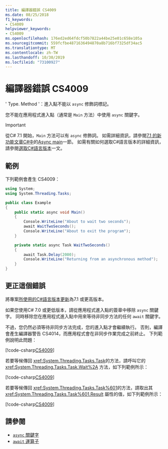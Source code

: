 ```yaml
---
title: 編譯器錯誤 CS4009
ms.date: 08/25/2018
f1_keywords:
- CS4009
helpviewer_keywords:
- CS4009
ms.openlocfilehash: 176ed2ed64fdcf50b7822a44be25e01c658e105a
ms.sourcegitcommit: 559fcfbe4871636494870a8b716bf7325df34ac5
ms.translationtype: MT
ms.contentlocale: zh-TW
ms.lasthandoff: 10/30/2019
ms.locfileid: "73100927"
---
```

# <a name="compiler-error-cs4009"></a>編譯器錯誤 CS4009

' Type. Method '：進入點不能以 `async` 修飾詞標記。

您不能在應用程式進入點（通常是 `Main` 方法）中使用 `async` 關鍵字。

> [!IMPORTANT]
> 從C# 7.1 開始，`Main` 方法可以有 `async` 修飾詞。 如需詳細資訊，請參閱[7.1 的新功能文章C#中](../whats-new/csharp-7-1.md)的[Async main](../whats-new/csharp-7-1.md#async-main)一節。 如需有關如何選取C#語言版本的詳細資訊，請參閱[選取C#語言版本](../language-reference/configure-language-version.md)一文。

## <a name="example"></a>範例

下列範例會產生 CS4009：

```csharp
using System;
using System.Threading.Tasks;

public class Example
{
    public static async void Main()
    {
        Console.WriteLine("About to wait two seconds");
        await WaitTwoSeconds();
        Console.WriteLine("About to exit the program");
    }

    private static async Task WaitTwoSeconds()
    {
        await Task.Delay(2000);
        Console.WriteLine("Returning from an asynchronous method");
    } 
}
```

## <a name="to-correct-this-error"></a>更正這個錯誤

將專案[所使用的C#語言版本更新](../language-reference/configure-language-version.md)為7.1 或更高版本。

如果您使用C# 7.0 或更低版本，請從應用程式進入點的簽章中移除 `async` 關鍵字。 同時移除您在應用程式進入點中用來等待非同步方法的任何 `await` 關鍵字。 

不過，您仍然必須等待非同步方法完成，您的進入點才會繼續執行。 否則，編譯會產生編譯器警告 CS4014，而應用程式會在非同步作業完成之前終止。 下列範例說明此問題：

[!code-csharp[CS4009](~/samples/snippets/csharp/misc/cs4009-1.cs)]

若要等候傳回 <xref:System.Threading.Tasks.Task>的方法，請呼叫它的 <xref:System.Threading.Tasks.Task.Wait%2A> 方法，如下列範例所示：

[!code-csharp[CS4009](~/samples/snippets/csharp/misc/cs4009-2.cs)]

若要等候傳回 <xref:System.Threading.Tasks.Task%601>的方法，請取出其 <xref:System.Threading.Tasks.Task%601.Result> 屬性的值，如下列範例所示：

[!code-csharp[CS4009](~/samples/snippets/csharp/misc/cs4009-3.cs)]

## <a name="see-also"></a>請參閱

- [`async` 關鍵字](../language-reference/keywords/async.md)
- [`await` 運算子](../language-reference/operators/await.md)
